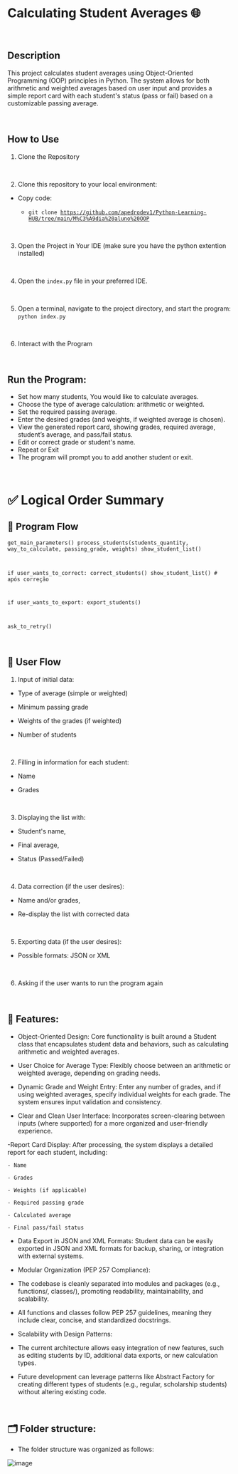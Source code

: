 
# Calculating Student Averages 🌐

<br>

## Description
This project calculates student averages using Object-Oriented Programming (OOP) principles in Python. The system allows for both arithmetic and weighted averages based on user input and provides a simple report card with each student's status (pass or fail) based on a customizable passing average.

<br>

## How to Use

1. Clone the Repository

<br>

2. Clone this repository to your local environment:
   
- Copy code:
  
  - <code>git clone <https://github.com/apedrodev1/Python-Learning-HUB/tree/main/M%C3%A9dia%20aluno%20OOP></code>

<br>

3. Open the Project in Your IDE
 (make sure you have the python extention installed)  

<br>

4. Open the `index.py` file in your preferred IDE.

<br>

5. Open a terminal, navigate to the project directory, and start the program:  <code>python index.py</code>


<br>

6. Interact with the Program

<br>

## Run the Program:

- Set how many students, You would like to calculate averages.
- Choose the type of average calculation: arithmetic or weighted.
- Set the required passing average.
- Enter the desired grades (and weights, if weighted average is chosen).
- View the generated report card, showing grades, required average, student’s average, and pass/fail status.
- Edit or correct grade or student's name.
- Repeat or Exit
- The program will prompt you to add another student or exit.

<br>


# ✅ Logical Order Summary

## 🧠 Program Flow

<code>get_main_parameters()
process_students(students_quantity, way_to_calculate, passing_grade, weights)
show_student_list()

if user_wants_to_correct:
    correct_students()
    show_student_list()  # após correção

if user_wants_to_export:
    export_students()

ask_to_retry()</code>

<br>

## 👤 User Flow

1. Input of initial data:

- Type of average (simple or weighted)

 - Minimum passing grade

- Weights of the grades (if weighted)

- Number of students

</br>

2. Filling in information for each student:

- Name

- Grades

</br>

3. Displaying the list with:

- Student's name,

- Final average,

- Status (Passed/Failed)

</br>

4. Data correction (if the user desires):

- Name and/or grades,

- Re-display the list with corrected data

</br>

5. Exporting data (if the user desires):

- Possible formats: JSON or XML

</br>

6. Asking if the user wants to run the program again

</br>

## 🚀 Features:

- Object-Oriented Design: Core functionality is built around a Student class that encapsulates student data and behaviors, such as calculating arithmetic and weighted averages.

- User Choice for Average Type: Flexibly choose between an arithmetic or weighted average, depending on grading needs.

- Dynamic Grade and Weight Entry: Enter any number of grades, and if using weighted averages, specify individual weights for each grade. The system ensures input validation and consistency.

- Clear and Clean User Interface: Incorporates screen-clearing between inputs (where supported) for a more organized and user-friendly experience.

-Report Card Display: After processing, the system displays a detailed report for each student, including:

    - Name

    - Grades

    - Weights (if applicable)

    - Required passing grade

    - Calculated average

    - Final pass/fail status

- Data Export in JSON and XML Formats: Student data can be easily exported in JSON and XML formats for backup, sharing, or integration with external systems.

- Modular Organization (PEP 257 Compliance):

 - The codebase is cleanly separated into modules and packages (e.g., functions/, classes/), promoting readability, maintainability, and scalability.

 - All functions and classes follow PEP 257 guidelines, meaning they include clear, concise, and standardized docstrings.


- Scalability with Design Patterns:

 - The current architecture allows easy integration of new features, such as editing students by ID, additional data exports, or new calculation types.

- Future development can leverage patterns like Abstract Factory for creating different types of students (e.g., regular, scholarship students) without altering existing code.

<br>

## 🗂️ Folder structure:

- The folder structure was organized as follows:

![image](https://github.com/user-attachments/assets/6e380cbb-c447-4e9d-ac91-4d678e3c2879)

</br>
<div style="text-align:center;">






